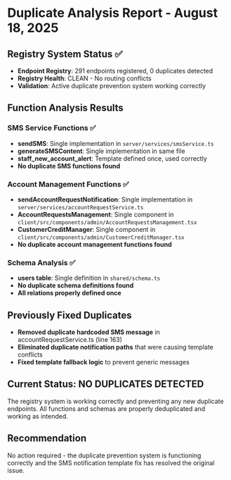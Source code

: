 # Duplicate Analysis Report - August 18, 2025

## Registry System Status ✅
- **Endpoint Registry**: 291 endpoints registered, 0 duplicates detected
- **Registry Health**: CLEAN - No routing conflicts
- **Validation**: Active duplicate prevention system working correctly

## Function Analysis Results

### SMS Service Functions ✅
- **sendSMS**: Single implementation in `server/services/smsService.ts`
- **generateSMSContent**: Single implementation in same file
- **staff_new_account_alert**: Template defined once, used correctly
- **No duplicate SMS functions found**

### Account Management Functions ✅
- **sendAccountRequestNotification**: Single implementation in `server/services/accountRequestService.ts`
- **AccountRequestsManagement**: Single component in `client/src/components/admin/AccountRequestsManagement.tsx`
- **CustomerCreditManager**: Single component in `client/src/components/admin/CustomerCreditManager.tsx`
- **No duplicate account management functions found**

### Schema Analysis ✅
- **users table**: Single definition in `shared/schema.ts`
- **No duplicate schema definitions found**
- **All relations properly defined once**

## Previously Fixed Duplicates
- **Removed duplicate hardcoded SMS message** in accountRequestService.ts (line 163)
- **Eliminated duplicate notification paths** that were causing template conflicts
- **Fixed template fallback logic** to prevent generic messages

## Current Status: NO DUPLICATES DETECTED
The registry system is working correctly and preventing any new duplicate endpoints. All functions and schemas are properly deduplicated and working as intended.

## Recommendation
No action required - the duplicate prevention system is functioning correctly and the SMS notification template fix has resolved the original issue.